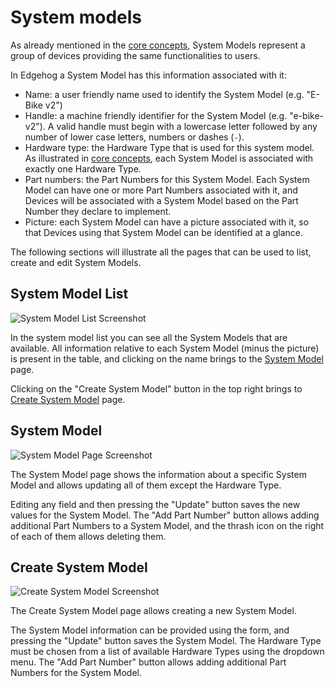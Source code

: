 <!---
  Copyright 2021,2022 SECO Mind Srl

  SPDX-License-Identifier: Apache-2.0
-->

# System models

As already mentioned in the [core concepts](core_concepts.html), System Models represent a group of
devices providing the same functionalities to users.

In Edgehog a System Model has this information associated with it:

- Name: a user friendly name used to identify the System Model (e.g. "E-Bike v2")
- Handle: a machine friendly identifier for the System Model (e.g. "e-bike-v2"). A valid handle must
  begin with a lowercase letter followed by any number of lower case letters, numbers or dashes
  (`-`).
- Hardware type: the Hardware Type that is used for this system model. As illustrated in
  [core concepts](core_concepts.html), each System Model is associated with exactly one Hardware
  Type.
- Part numbers: the Part Numbers for this System Model. Each System Model can have one or more Part
  Numbers associated with it, and Devices will be associated with a System Model based on the Part
  Number they declare to implement.
- Picture: each System Model can have a picture associated with it, so that Devices using that
  System Model can be identified at a glance.

The following sections will illustrate all the pages that can be used to list, create and edit
System Models.

## System Model List

![System Model List Screenshot](assets/system_models.png)

In the system model list you can see all the System Models that are available. All information
relative to each System Model (minus the picture) is present in the table, and clicking on the name
brings to the [System Model](#system-model) page.

Clicking on the "Create System Model" button in the top right brings to
[Create System Model](#create-system-model) page.

## System Model

![System Model Page Screenshot](assets/system_model.png)

The System Model page shows the information about a specific System Model and allows updating all of
them except the Hardware Type.

Editing any field and then pressing the "Update" button saves the new values for the System Model.
The "Add Part Number" button allows adding additional Part Numbers to a System Model, and the thrash
icon on the right of each of them allows deleting them.

## Create System Model

![Create System Model Screenshot](assets/create_system_model.png)

The Create System Model page allows creating a new System Model.

The System Model information can be provided using the form, and pressing the "Update" button saves
the System Model. The Hardware Type must be chosen from a list of available Hardware Types using the
dropdown menu. The "Add Part Number" button allows adding additional Part Numbers for the System
Model.
